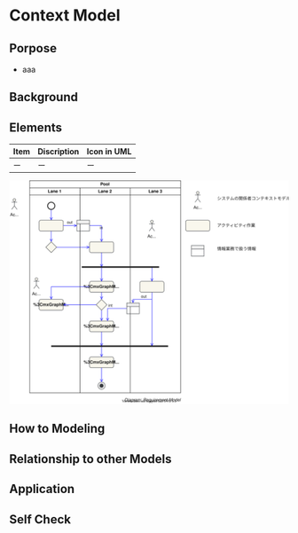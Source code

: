# Context Model

## Porpose

- aaa

## Background



## Elements

|Item|Discription|Icon in UML|
|:--|:--|:--|
|ー|ー|ー|

![](./RequirementModel.drawio.svg)

## How to Modeling

## Relationship to other Models

## Application

## Self Check
